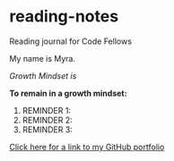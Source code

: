# reading-notes
Reading journal for Code Fellows

My name is Myra.

*Growth Mindset is* 

**To remain in a growth mindset:**
1.  REMINDER 1:
2. REMINDER 2:
3. REMINDER 3:

[Click here for a link to my GitHub portfolio](https://github.com/myra-sea)
